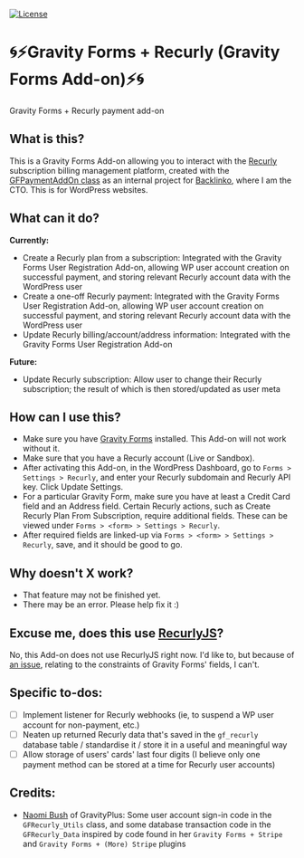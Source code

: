 [![License](https://poser.pugx.org/phpunit/phpunit/license)](https://packagist.org/packages/phpunit/phpunit)

# :cyclone::zap:Gravity Forms + Recurly (Gravity Forms Add-on):zap::cyclone:
Gravity Forms + Recurly payment add-on

## What is this?
This is a Gravity Forms Add-on allowing you to interact with the [Recurly](https://recurly.com/ "Recurly") subscription billing management platform, created with the [GFPaymentAddOn class](https://www.gravityhelp.com/documentation/article/gfpaymentaddon/ "GFPaymentAddOn") as an internal project for [Backlinko](http://backlinko.com/ "Backlinko"), where I am the CTO. This is for WordPress websites.

## What can it do?
**Currently:**
- Create a Recurly plan from a subscription: Integrated with the Gravity Forms User Registration Add-on, allowing WP user account creation on successful payment, and storing relevant Recurly account data with the WordPress user
- Create a one-off Recurly payment: Integrated with the Gravity Forms User Registration Add-on, allowing WP user account creation on successful payment, and storing relevant Recurly account data with the WordPress user
- Update Recurly billing/account/address information: Integrated with the Gravity Forms User Registration Add-on

**Future:**
- Update Recurly subscription: Allow user to change their Recurly subscription; the result of which is then stored/updated as user meta

## How can I use this?
- Make sure you have [Gravity Forms](https://gravityforms.com/ "Gravity Forms") installed. This Add-on will not work without it.
- Make sure that you have a Recurly account (Live or Sandbox).
- After activating this Add-on, in the WordPress Dashboard, go to `Forms > Settings > Recurly`, and enter your Recurly subdomain and Recurly API key. Click Update Settings.
- For a particular Gravity Form, make sure you have at least a Credit Card field and an Address field. Certain Recurly actions, such as Create Recurly Plan From Subscription, require additional fields. These can be viewed under `Forms > <form> > Settings > Recurly`.
- After required fields are linked-up via `Forms > <form> > Settings > Recurly`, save, and it should be good to go.

## Why doesn't X work?
- That feature may not be finished yet.
- There may be an error. Please help fix it :)

## Excuse me, does this use [RecurlyJS](https://recurly.com/recurlyjs/ "RecurlyJS")?
No, this Add-on does not use RecurlyJS right now. I'd like to, but because of [an issue](https://github.com/recurly/recurly-js/issues/309 "RecurlyJS GitHub"), relating to the constraints of Gravity Forms' fields, I can't.

## Specific to-dos:
- [ ] Implement listener for Recurly webhooks (ie, to suspend a WP user account for non-payment, etc.)
- [ ] Neaten up returned Recurly data that's saved in the `gf_recurly` database table / standardise it / store it in a useful and meaningful way
- [ ] Allow storage of users' cards' last four digits (I believe only one payment method can be stored at a time for Recurly user accounts)

## Credits:
- [Naomi Bush](https://gravityplus.pro/ "GravityPlus") of GravityPlus: Some user account sign-in code in the `GFRecurly_Utils` class, and some database transaction code in the `GFRecurly_Data` inspired by code found in her `Gravity Forms + Stripe` and `Gravity Forms + (More) Stripe` plugins
